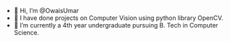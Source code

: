 - 👋 Hi, I’m @OwaisUmar
- 👀 I have done projects on Computer Vision using python library OpenCV.
- 🌱 I’m currently a 4th year undergraduate pursuing B. Tech in Computer Science.


<!---
OwaisUmar/OwaisUmar is a ✨ special ✨ repository because its `README.md` (this file) appears on your GitHub profile.
You can click the Preview link to take a look at your changes.
--->
